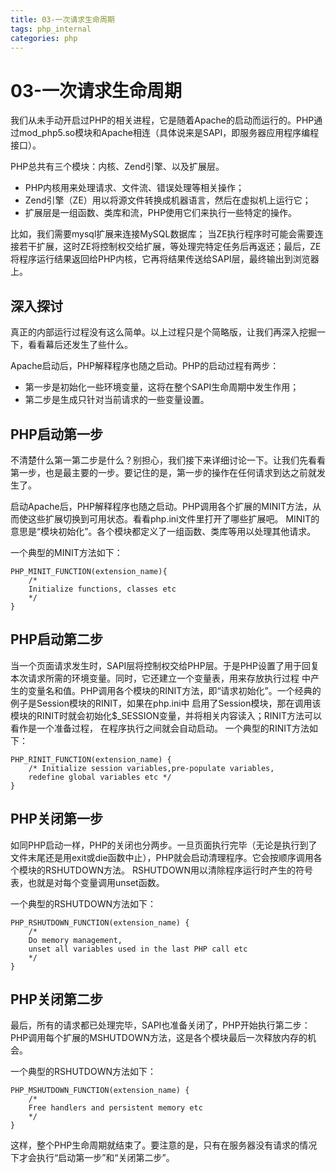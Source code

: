 ```yaml
---
title: 03-一次请求生命周期
tags: php_internal
categories: php
---
```


# 03-一次请求生命周期
我们从未手动开启过PHP的相关进程，它是随着Apache的启动而运行的。PHP通过mod_php5.so模块和Apache相连（具体说来是SAPI，即服务器应用程序编程接口）。

PHP总共有三个模块：内核、Zend引擎、以及扩展层。

- PHP内核用来处理请求、文件流、错误处理等相关操作；
- Zend引擎（ZE）用以将源文件转换成机器语言，然后在虚拟机上运行它；
- 扩展层是一组函数、类库和流，PHP使用它们来执行一些特定的操作。

比如，我们需要mysql扩展来连接MySQL数据库； 当ZE执行程序时可能会需要连接若干扩展，这时ZE将控制权交给扩展，等处理完特定任务后再返还；最后，ZE将程序运行结果返回给PHP内核，它再将结果传送给SAPI层，最终输出到浏览器上。

## 深入探讨

真正的内部运行过程没有这么简单。以上过程只是个简略版，让我们再深入挖掘一下，看看幕后还发生了些什么。

Apache启动后，PHP解释程序也随之启动。PHP的启动过程有两步：

- 第一步是初始化一些环境变量，这将在整个SAPI生命周期中发生作用；
- 第二步是生成只针对当前请求的一些变量设置。

## PHP启动第一步

不清楚什么第一第二步是什么？别担心，我们接下来详细讨论一下。让我们先看看第一步，也是最主要的一步。要记住的是，第一步的操作在任何请求到达之前就发生了。

启动Apache后，PHP解释程序也随之启动。PHP调用各个扩展的MINIT方法，从而使这些扩展切换到可用状态。看看php.ini文件里打开了哪些扩展吧。 MINIT的意思是“模块初始化”。各个模块都定义了一组函数、类库等用以处理其他请求。

一个典型的MINIT方法如下：

    PHP_MINIT_FUNCTION(extension_name){
        /*
        Initialize functions, classes etc
        */
    }

## PHP启动第二步

当一个页面请求发生时，SAPI层将控制权交给PHP层。于是PHP设置了用于回复本次请求所需的环境变量。同时，它还建立一个变量表，用来存放执行过程 中产生的变量名和值。PHP调用各个模块的RINIT方法，即“请求初始化”。一个经典的例子是Session模块的RINIT，如果在php.ini中 启用了Session模块，那在调用该模块的RINIT时就会初始化$_SESSION变量，并将相关内容读入；RINIT方法可以看作是一个准备过程， 在程序执行之间就会自动启动。 一个典型的RINIT方法如下：

    PHP_RINIT_FUNCTION(extension_name) {
        /* Initialize session variables,pre-populate variables,
        redefine global variables etc */
    }

## PHP关闭第一步

如同PHP启动一样，PHP的关闭也分两步。一旦页面执行完毕（无论是执行到了文件末尾还是用exit或die函数中止），PHP就会启动清理程序。它会按顺序调用各个模块的RSHUTDOWN方法。 RSHUTDOWN用以清除程序运行时产生的符号表，也就是对每个变量调用unset函数。

一个典型的RSHUTDOWN方法如下：

    PHP_RSHUTDOWN_FUNCTION(extension_name) {
        /*
        Do memory management,
        unset all variables used in the last PHP call etc
        */
    }

## PHP关闭第二步

最后，所有的请求都已处理完毕，SAPI也准备关闭了，PHP开始执行第二步：PHP调用每个扩展的MSHUTDOWN方法，这是各个模块最后一次释放内存的机会。

一个典型的RSHUTDOWN方法如下：

    PHP_MSHUTDOWN_FUNCTION(extension_name) {
        /*
        Free handlers and persistent memory etc
        */
    }

这样，整个PHP生命周期就结束了。要注意的是，只有在服务器没有请求的情况下才会执行“启动第一步”和“关闭第二步”。
